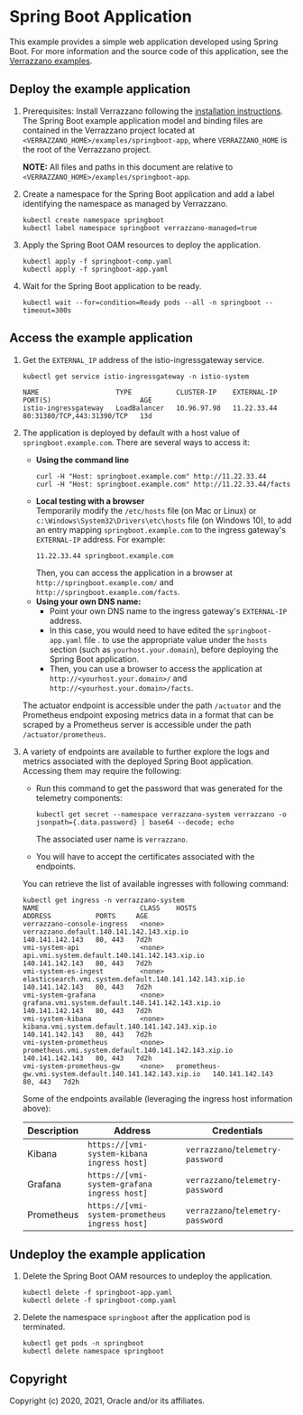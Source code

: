# Spring Boot Application

This example provides a simple web application developed using Spring Boot. For more information and the source code of this application, see the [Verrazzano examples](https://github.com/verrazzano/examples).

## Deploy the example application

1. Prerequisites: Install Verrazzano following the [installation instructions](../../README.md).
   The Spring Boot example application model and binding files are contained in the Verrazzano project located at `<VERRAZZANO_HOME>/examples/springboot-app`, where `VERRAZZANO_HOME` is the root of the Verrazzano project.

   **NOTE:** All files and paths in this document are relative to `<VERRAZZANO_HOME>/examples/springboot-app`.

2. Create a namespace for the Spring Boot application and add a label identifying the namespace as managed by Verrazzano.
   ```
   kubectl create namespace springboot
   kubectl label namespace springboot verrazzano-managed=true
   ```
   
3. Apply the Spring Boot OAM resources to deploy the application.
   ```
   kubectl apply -f springboot-comp.yaml
   kubectl apply -f springboot-app.yaml
   ```

4. Wait for the Spring Boot application to be ready.
   ```
   kubectl wait --for=condition=Ready pods --all -n springboot --timeout=300s

## Access the example application

1. Get the `EXTERNAL_IP` address of the istio-ingressgateway service.
   ```
   kubectl get service istio-ingressgateway -n istio-system

   NAME                   TYPE           CLUSTER-IP    EXTERNAL-IP   PORT(S)                      AGE
   istio-ingressgateway   LoadBalancer   10.96.97.98   11.22.33.44   80:31380/TCP,443:31390/TCP   13d
   ```   

2. The application is deployed by default with a host value of `springboot.example.com`.
   There are several ways to access it:
   
   * **Using the command line**
     ```
     curl -H "Host: springboot.example.com" http://11.22.33.44
	 curl -H "Host: springboot.example.com" http://11.22.33.44/facts
     ```
   * **Local testing with a browser** \
     Temporarily modify the `/etc/hosts` file (on Mac or Linux)
     or `c:\Windows\System32\Drivers\etc\hosts` file (on Windows 10), 
     to add an entry mapping `springboot.example.com` to the ingress gateway's `EXTERNAL-IP` address.
     For example:
     ```
     11.22.33.44 springboot.example.com
     ```
     Then, you can access the application in a browser at `http://springboot.example.com/` and `http://springboot.example.com/facts`.
   * **Using your own DNS name:**
     * Point your own DNS name to the ingress gateway's `EXTERNAL-IP` address.
     * In this case, you would need to have edited the `springboot-app.yaml` file .
       to use the appropriate value under the `hosts` section (such as `yourhost.your.domain`), 
       before deploying the Spring Boot application.
     * Then, you can use a browser to access the application at `http://<yourhost.your.domain>/` and `http://<yourhost.your.domain>/facts`.

    The actuator endpoint is accessible under the path `/actuator` and the Prometheus endpoint exposing metrics data in a format that can be scraped by a Prometheus server is accessible under the path `/actuator/prometheus`.

3. A variety of endpoints are available to further explore the logs and metrics associated with
   the deployed Spring Boot application.
   Accessing them may require the following:

   * Run this command to get the password that was generated for the telemetry components:
     ```
     kubectl get secret --namespace verrazzano-system verrazzano -o jsonpath={.data.password} | base64 --decode; echo
     ```
     The associated user name is `verrazzano`.

   * You will have to accept the certificates associated with the endpoints.

   You can retrieve the list of available ingresses with following command:

   ```
   kubectl get ingress -n verrazzano-system
   NAME                         CLASS    HOSTS                                                     ADDRESS           PORTS     AGE
   verrazzano-console-ingress   <none>   verrazzano.default.140.141.142.143.xip.io                 140.141.142.143   80, 443   7d2h
   vmi-system-api               <none>   api.vmi.system.default.140.141.142.143.xip.io             140.141.142.143   80, 443   7d2h
   vmi-system-es-ingest         <none>   elasticsearch.vmi.system.default.140.141.142.143.xip.io   140.141.142.143   80, 443   7d2h
   vmi-system-grafana           <none>   grafana.vmi.system.default.140.141.142.143.xip.io         140.141.142.143   80, 443   7d2h
   vmi-system-kibana            <none>   kibana.vmi.system.default.140.141.142.143.xip.io          140.141.142.143   80, 443   7d2h
   vmi-system-prometheus        <none>   prometheus.vmi.system.default.140.141.142.143.xip.io      140.141.142.143   80, 443   7d2h
   vmi-system-prometheus-gw     <none>   prometheus-gw.vmi.system.default.140.141.142.143.xip.io   140.141.142.143   80, 443   7d2h
   ```

   Some of the endpoints available (leveraging the ingress host information above):

   | Description | Address | Credentials |
   | ----------- | ------- | ----------- |
   | Kibana      | `https://[vmi-system-kibana ingress host]`     | `verrazzano`/`telemetry-password` |
   | Grafana     | `https://[vmi-system-grafana ingress host]`    | `verrazzano`/`telemetry-password` |
   | Prometheus  | `https://[vmi-system-prometheus ingress host]` | `verrazzano`/`telemetry-password` |
   

## Undeploy the example application   
   
1. Delete the Spring Boot OAM resources to undeploy the application.
   ```
   kubectl delete -f springboot-app.yaml
   kubectl delete -f springboot-comp.yaml
   ```
   
2. Delete the namespace `springboot` after the application pod is terminated.
   ```
   kubectl get pods -n springboot
   kubectl delete namespace springboot
   ```

## Copyright
Copyright (c) 2020, 2021, Oracle and/or its affiliates.
